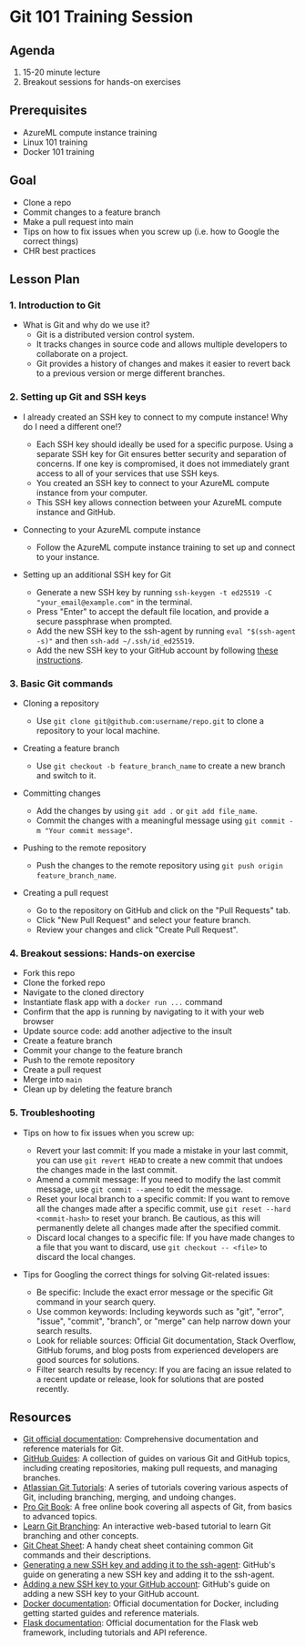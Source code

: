 # Git 101 Training Session

## Agenda

1. 15-20 minute lecture
2. Breakout sessions for hands-on exercises

## Prerequisites

- AzureML compute instance training
- Linux 101 training
- Docker 101 training

## Goal

- Clone a repo
- Commit changes to a feature branch
- Make a pull request into main
- Tips on how to fix issues when you screw up (i.e. how to Google the correct things)
- CHR best practices

## Lesson Plan

### 1. Introduction to Git

- What is Git and why do we use it?
  - Git is a distributed version control system.
  - It tracks changes in source code and allows multiple developers to collaborate on a project.
  - Git provides a history of changes and makes it easier to revert back to a previous version or merge different branches.

### 2. Setting up Git and SSH keys

- I already created an SSH key to connect to my compute instance!  Why do I need a different one!?
  - Each SSH key should ideally be used for a specific purpose. Using a separate SSH key for Git ensures better security and separation of concerns. If one key is compromised, it does not immediately grant access to all of your services that use SSH keys.
  - You created an SSH key to connect to your AzureML compute instance from your computer.
  - This SSH key allows connection between your AzureML compute instance and GitHub.

- Connecting to your AzureML compute instance
  - Follow the AzureML compute instance training to set up and connect to your instance.

- Setting up an additional SSH key for Git
  - Generate a new SSH key by running `ssh-keygen -t ed25519 -C "your_email@example.com"` in the terminal.
  - Press "Enter" to accept the default file location, and provide a secure passphrase when prompted.
  - Add the new SSH key to the ssh-agent by running `eval "$(ssh-agent -s)"` and then `ssh-add ~/.ssh/id_ed25519`.
  - Add the new SSH key to your GitHub account by following [these instructions](https://docs.github.com/en/authentication/connecting-to-github-with-ssh/adding-a-new-ssh-key-to-your-github-account).

### 3. Basic Git commands

- Cloning a repository
  - Use `git clone git@github.com:username/repo.git` to clone a repository to your local machine.

- Creating a feature branch
  - Use `git checkout -b feature_branch_name` to create a new branch and switch to it.

- Committing changes
  - Add the changes by using `git add .` or `git add file_name`.
  - Commit the changes with a meaningful message using `git commit -m "Your commit message"`.

- Pushing to the remote repository
  - Push the changes to the remote repository using `git push origin feature_branch_name`.

- Creating a pull request
  - Go to the repository on GitHub and click on the "Pull Requests" tab.
  - Click "New Pull Request" and select your feature branch.
  - Review your changes and click "Create Pull Request".

### 4. Breakout sessions: Hands-on exercise

- Fork this repo
- Clone the forked repo
- Navigate to the cloned directory
- Instantiate flask app with a `docker run ...` command
- Confirm that the app is running by navigating to it with your web browser
- Update source code: add another adjective to the insult
- Create a feature branch
- Commit your change to the feature branch
- Push to the remote repository
- Create a pull request
- Merge into `main`
- Clean up by deleting the feature branch

### 5. Troubleshooting

- Tips on how to fix issues when you screw up:
  - Revert your last commit: If you made a mistake in your last commit, you can use `git revert HEAD` to create a new commit that undoes the changes made in the last commit.
  - Amend a commit message: If you need to modify the last commit message, use `git commit --amend` to edit the message.
  - Reset your local branch to a specific commit: If you want to remove all the changes made after a specific commit, use `git reset --hard <commit-hash>` to reset your branch. Be cautious, as this will permanently delete all changes made after the specified commit.
  - Discard local changes to a specific file: If you have made changes to a file that you want to discard, use `git checkout -- <file>` to discard the local changes.

- Tips for Googling the correct things for solving Git-related issues:
  - Be specific: Include the exact error message or the specific Git command in your search query.
  - Use common keywords: Including keywords such as "git", "error", "issue", "commit", "branch", or "merge" can help narrow down your search results.
  - Look for reliable sources: Official Git documentation, Stack Overflow, GitHub forums, and blog posts from experienced developers are good sources for solutions.
  - Filter search results by recency: If you are facing an issue related to a recent update or release, look for solutions that are posted recently.

## Resources
- [Git official documentation](https://git-scm.com/doc): Comprehensive documentation and reference materials for Git.
- [GitHub Guides](https://guides.github.com/): A collection of guides on various Git and GitHub topics, including creating repositories, making pull requests, and managing branches.
- [Atlassian Git Tutorials](https://www.atlassian.com/git/tutorials): A series of tutorials covering various aspects of Git, including branching, merging, and undoing changes.
- [Pro Git Book](https://git-scm.com/book/en/v2): A free online book covering all aspects of Git, from basics to advanced topics.
- [Learn Git Branching](https://learngitbranching.js.org/): An interactive web-based tutorial to learn Git branching and other concepts.
- [Git Cheat Sheet](https://education.github.com/git-cheat-sheet-education.pdf): A handy cheat sheet containing common Git commands and their descriptions.
- [Generating a new SSH key and adding it to the ssh-agent](https://docs.github.com/en/authentication/connecting-to-github-with-ssh/generating-a-new-ssh-key-and-adding-it-to-the-ssh-agent): GitHub's guide on generating a new SSH key and adding it to the ssh-agent.
- [Adding a new SSH key to your GitHub account](https://docs.github.com/en/authentication/connecting-to-github-with-ssh/adding-a-new-ssh-key-to-your-github-account): GitHub's guide on adding a new SSH key to your GitHub account.
- [Docker documentation](https://docs.docker.com/): Official documentation for Docker, including getting started guides and reference materials.
- [Flask documentation](https://flask.palletsprojects.com/en/2.1.x/): Official documentation for the Flask web framework, including tutorials and API reference.